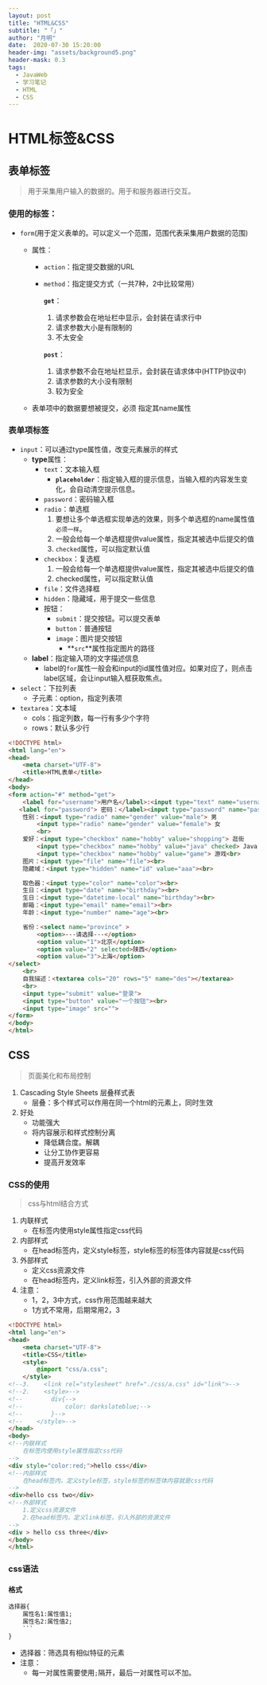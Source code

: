 ```yaml
---
layout: post
title: "HTML&CSS"
subtitle: "「」"
author: "月明"
date:  2020-07-30 15:20:00
header-img: "assets/background5.png"
header-mask: 0.3
tags:
  - JavaWeb
  - 学习笔记
  - HTML	
  - CSS
---
```


# HTML标签&CSS

## 表单标签

> 用于采集用户输入的数据的。用于和服务器进行交互。

### 使用的标签：

* `form`(用于定义表单的。可以定义一个范围，范围代表采集用户数据的范围)

  * 属性：

    * `action`：指定提交数据的URL

    * `method`：指定提交方式（一共7种，2中比较常用）

      **`get`**：

      1. 请求参数会在地址栏中显示，会封装在请求行中
      2. 请求参数大小是有限制的
      3. 不太安全

      **`post`**：

      1. 请求参数不会在地址栏显示，会封装在请求体中(HTTP协议中)
      2. 请求参数的大小没有限制
      3. 较为安全
  * 表单项中的数据要想被提交，必须 指定其name属性

### 表单项标签

* `input`：可以通过type属性值，改变元素展示的样式
  * **type**属性：
    * `text`：文本输入框
      * **`placeholder`**：指定输入框的提示信息，当输入框的内容发生变化，会自动清空提示信息。 
    * `password`：密码输入框
    * `radio`：单选框
      1. 要想让多个单选框实现单选的效果，则多个单选框的name属性值`必须一样`。
      2. 一般会给每一个单选框提供value属性，指定其被选中后提交的值
      3. `checked`属性，可以指定默认值
    * `checkbox`：复选框
      1. 一般会给每一个单选框提供value属性，指定其被选中后提交的值
      2. checked属性，可以指定默认值
    * `file`：文件选择框
    * `hidden`：隐藏域，用于提交一些信息
    * 按钮：
      * `submit`：提交按钮。可以提交表单
      * `button`：普通按钮
      * `image`：图片提交按钮
        * **`src`**属性指定图片的路径
  * **label**：指定输入项的文字描述信息
    * label的`for`属性一般会和input的id属性值对应。如果对应了，则点击label区域，会让input输入框获取焦点。
* `select`：下拉列表
  * 子元素：option，指定列表项
* `textarea`：文本域
  * cols：指定列数，每一行有多少个字符
  * rows：默认多少行

```html
<!DOCTYPE html>
<html lang="en">
<head>
    <meta charset="UTF-8">
    <title>HTML表单</title>
</head>
<body>
<form action="#" method="get">
    <label for="username">用户名</label>:<input type="text" name="username" placeholder="请输入用户名" id="username"><br>
   <label for="password"> 密码：</label><input type="password" name="password" placeholder="请输入密码" id="password"><br>
    性别：<input type="radio" name="gender" value="male"> 男
        <input type="radio" name="gender" value="female"> 女
        <br>
    爱好：<input type="checkbox" name="hobby" value="shopping"> 逛街
        <input type="checkbox" name="hobby" value="java" checked> Java
        <input type="checkbox" name="hobby" value="game"> 游戏<br>
    图片：<input type="file" name="file"><br>
    隐藏域：<input type="hidden" name="id" value="aaa"><br>

    取色器：<input type="color" name="color"><br>
    生日：<input type="date" name="birthday"><br>
    生日：<input type="datetime-local" name="birthday"><br>
    邮箱：<input type="email" name="email"><br>
    年龄：<input type="number" name="age"><br>

    省份：<select name="province" >
        <option>---请选择---</option>
        <option value="1">北京</option>
        <option value="2" selected>陕西</option>
        <option value="3">上海</option>
</select>
    <br>
    自我描述：<textarea cols="20" rows="5" name="des"></textarea>
    <br>
    <input type="submit" value="登录">
    <input type="button" value="一个按钮"><br>
    <input type="image" src="">
</form>
</body>
</html>
```

## CSS

> 页面美化和布局控制

1. Cascading Style Sheets 层叠样式表
   * 层叠：多个样式可以作用在同一个html的元素上，同时生效
2. 好处
   * 功能强大
   * 将内容展示和样式控制分离
     * 降低耦合度。解耦
     * 让分工协作更容易
     * 提高开发效率

### CSS的使用

> css与html结合方式

1. 内联样式
   * 在标签内使用style属性指定css代码
2. 内部样式
   * 在head标签内，定义style标签，style标签的标签体内容就是css代码
3. 外部样式
   * 定义css资源文件
   * 在head标签内，定义link标签，引入外部的资源文件
4. 注意：
   * 1，2，3中方式，css作用范围越来越大
   * 1方式不常用，后期常用2，3

```html
<!DOCTYPE html>
<html lang="en">
<head>
    <meta charset="UTF-8">
    <title>CSS</title>
    <style>
        @import "css/a.css";
    </style>
<!--3.    <link rel="stylesheet" href="./css/a.css" id="link">-->
<!--2.    <style>-->
<!--        div{-->
<!--            color: darkslateblue;-->
<!--        }-->
<!--    </style>-->
</head>
<body>
<!--内联样式
    在标签内使用style属性指定css代码
-->
<div style="color:red;">hello css</div>
<!--内部样式
    在head标签内，定义style标签，style标签的标签体内容就是css代码
-->
<div>hello css two</div>
<!--外部样式
    1.定义css资源文件
    2.在head标签内，定义link标签，引入外部的资源文件
-->
<div > hello css three</div>
</body>
</html>
```

### css语法

#### 格式

```html
选择器{
	属性名1:属性值1;
	属性名2:属性值2;
	```
}
```

* 选择器：筛选具有相似特征的元素
* 注意：
  * 每一对属性需要使用`;`隔开，最后一对属性可以不加。





​                                                                                                                                                                                                                                                                                                                                                                                                                                                                                                                                                                                                                                                                                                                                                                                             